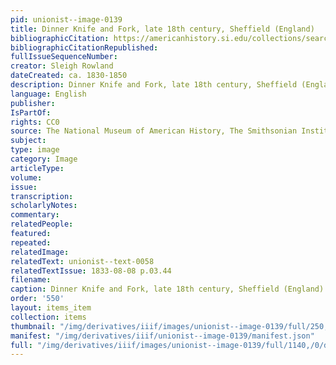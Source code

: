 ```yaml
---
pid: unionist--image-0139
title: Dinner Knife and Fork, late 18th century, Sheffield (England)
bibliographicCitation: https://americanhistory.si.edu/collections/search/object/nmah_323832
bibliographicCitationRepublished: 
fullIssueSequenceNumber: 
creator: Sleigh Rowland
dateCreated: ca. 1830-1850
description: Dinner Knife and Fork, late 18th century, Sheffield (England)
language: English
publisher: 
IsPartOf: 
rights: CC0
source: The National Museum of American History, The Smithsonian Institute
subject: 
type: image
category: Image
articleType: 
volume: 
issue: 
transcription: 
scholarlyNotes: 
commentary: 
relatedPeople: 
featured: 
repeated: 
relatedImage: 
relatedText: unionist--text-0058
relatedTextIssue: 1833-08-08 p.03.44
filename: 
caption: Dinner Knife and Fork, late 18th century, Sheffield (England)
order: '550'
layout: items_item
collection: items
thumbnail: "/img/derivatives/iiif/images/unionist--image-0139/full/250,/0/default.jpg"
manifest: "/img/derivatives/iiif/unionist--image-0139/manifest.json"
full: "/img/derivatives/iiif/images/unionist--image-0139/full/1140,/0/default.jpg"
---
```

